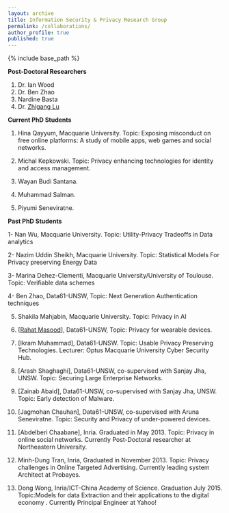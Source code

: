 ```yaml
---
layout: archive
title: Information Security & Privacy Research Group
permalink: /collaborations/
author_profile: true
published: true
---
```


{% include base_path %}


**Post-Doctoral Researchers**
1. Dr. Ian Wood
2. Dr. Ben Zhao
3. Nardine Basta
4. Dr. [Zhigang Lu](https://suluz.github.io)

**Current PhD Students**


1. Hina Qayyum, Macquarie University. Topic: Exposing misconduct on free online platforms: A study of mobile apps, web games and social networks.

2. Michal Kepkowski. Topic: Privacy enhancing technologies for identity and access management.

3. Wayan Budi Santana.

4. Muhammad Salman.

5. Piyumi Seneviratne.


**Past PhD Students**

1- Nan Wu, Macquarie University. Topic: Utility-Privacy Tradeoffs in Data analytics

2- Nazim Uddin Sheikh, Macquarie University. Topic: Statistical Models For Privacy preserving Energy Data

3- Marina Dehez-Clementi, Macquarie University/University of Toulouse. Topic: Verifiable data schemes

4- Ben Zhao, Data61-UNSW, Topic: Next Generation Authentication techniques

5. Shakila Mahjabin, Macquarie University. Topic: Privacy in AI

6. [[Rahat Masood](https://research.csiro.au/isp/about-us/students/rahat-masood/)], Data61-UNSW, Topic: Privacy for wearable devices.

7. [Ikram Muhammad], Data61-UNSW. Topic: Usable Privacy Preserving Technologies. Lecturer: Optus Macquarie University Cyber Security Hub.

8. [Arash Shaghaghi], Data61-UNSW, co-supervised with Sanjay Jha, UNSW. Topic: Securing Large Enterprise Networks.

9. [Zainab Abaid], Data61-UNSW, co-supervised with Sanjay Jha, UNSW. Topic: Early detection of Malware.

10. [Jagmohan Chauhan], Data61-UNSW, co-supervised with Aruna Seneviratne. Topic: Security and Privacy of under-powered devices.

11. [Abdelberi Chaabane], Inria. Graduated in May 2013. Topic: Privacy in online social networks. Currently Post-Doctoral researcher at Northeastern University.

12. Minh-Dung Tran, Inria, Graduated in November 2013. Topic: Privacy challenges in Online Targeted Advertising. Currently leading system Architect at Probayes.

13. Dong Wong, Inria/ICT-China Academy of Science. Graduation July 2015. Topic:Models for data Extraction and their applications to the digital economy . Currently Principal Engineer at Yahoo!
